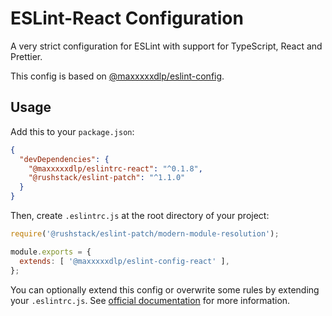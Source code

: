 # ESLint-React Configuration

A very strict configuration for ESLint with support for TypeScript, React and
Prettier.

This config is based on
[@maxxxxxdlp/eslint-config](https://www.npmjs.com/package/@maxxxxxdlp/eslint-config).

## Usage

Add this to your `package.json`:

```json
{
  "devDependencies": {
    "@maxxxxxdlp/eslintrc-react": "^0.1.8",
    "@rushstack/eslint-patch": "^1.1.0"
  }
}
```

Then, create `.eslintrc.js` at the root directory of your project:

```js
require('@rushstack/eslint-patch/modern-module-resolution');

module.exports = {
  extends: [ '@maxxxxxdlp/eslint-config-react' ],
};
```

You can optionally extend this config or overwrite some rules by extending your
`.eslintrc.js`. See
[official documentation](https://eslint.org/docs/user-guide/configuring/) for
more information.
